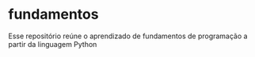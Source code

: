 # fundamentos
Esse repositório reúne o aprendizado de fundamentos de programação a partir da linguagem Python
